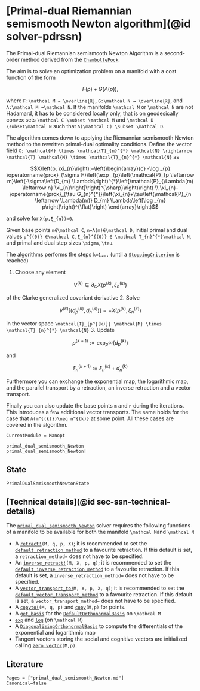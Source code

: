 # [Primal-dual Riemannian semismooth Newton algorithm](@id solver-pdrssn)

The Primal-dual Riemannian semismooth Newton Algorithm is a second-order method derived from the [`ChambollePock`](@ref).

The aim is to solve an optimization problem on a manifold with a cost function of the form

```math
F(p) + G(Λ(p)),
```

where ``F:\mathcal M → \overline{ℝ}``, ``G:\mathcal N → \overline{ℝ}``, and
``Λ:\mathcal M →\mathcal N``.
If the manifolds ``\mathcal M`` or ``\mathcal N`` are not Hadamard, it has to be considered locally only, that is on geodesically convex sets ``\mathcal C \subset \mathcal M`` and ``\mathcal D \subset\mathcal N``
such that ``Λ(\mathcal C) \subset \mathcal D``.

The algorithm comes down to applying the Riemannian semismooth Newton method to the rewritten primal-dual optimality conditions. Define the vector field ``X: \mathcal{M} \times \mathcal{T}_{n}^{*} \mathcal{N} \rightarrow \mathcal{T} \mathcal{M} \times \mathcal{T}_{n}^{*} \mathcal{N}`` as

```math
X\left(p, \xi_{n}\right):=\left(\begin{array}{c}
-\log _{p} \operatorname{prox}_{\sigma F}\left(\exp _{p}\left(\mathcal{P}_{p \leftarrow m}\left(-\sigma\left(D_{m} \Lambda\right)^{*}\left[\mathcal{P}_{\Lambda(m) \leftarrow n} \xi_{n}\right]\right)^{\sharp}\right)\right) \\
\xi_{n}-\operatorname{prox}_{\tau G_{n}^{*}}\left(\xi_{n}+\tau\left(\mathcal{P}_{n \leftarrow \Lambda(m)} D_{m} \Lambda\left[\log _{m} p\right]\right)^{\flat}\right)
\end{array}\right)
```

and solve for ``X(p,ξ_{n})=0``.

Given base points ``m∈\mathcal C``, ``n=Λ(m)∈\mathcal D``,
initial primal and dual values ``p^{(0)} ∈\mathcal C``, ``ξ_{n}^{(0)} ∈ \mathcal T_{n}^{*}\mathcal N``,
and primal and dual step sizes ``\sigma``, ``\tau``.

The algorithms performs the steps ``k=1,…,`` (until a [`StoppingCriterion`](@ref) is reached)

1.  Choose any element
   ```math
   V^{(k)} ∈ ∂_C X(p^{(k)},ξ_n^{(k)})
   ```
   of the Clarke generalized covariant derivative
2. Solve
   ```math
   V^{(k)} [(d_p^{(k)}, d_n^{(k)})] = - X(p^{(k)},ξ_n^{(k)})
   ```
   in the vector space ``\mathcal{T}_{p^{(k)}} \mathcal{M} \times \mathcal{T}_{n}^{*} \mathcal{N}``
3. Update
   ```math
   p^{(k+1)} := \exp_{p^{(k)}}(d_p^{(k)})
   ```
   and
   ```math
   ξ_n^{(k+1)} := ξ_n^{(k)} + d_n^{(k)}
   ```

Furthermore you can exchange the exponential map, the logarithmic map, and the parallel transport
by a retraction, an inverse retraction and a vector transport.

Finally you can also update the base points ``m`` and ``n`` during the iterations.
This introduces a few additional vector transports. The same holds for the case that
``Λ(m^{(k)})\neq n^{(k)}`` at some point. All these cases are covered in the algorithm.

```@meta
CurrentModule = Manopt
```

```@docs
primal_dual_semismooth_Newton
primal_dual_semismooth_Newton!
```

## State

```@docs
PrimalDualSemismoothNewtonState
```

## [Technical details](@id sec-ssn-technical-details)

The [`primal_dual_semismooth_Newton`](@ref) solver requires the following functions of a manifold to be available for both the manifold ``\mathcal M``and ``\mathcal N``

* A [`retract!`](https://juliamanifolds.github.io/ManifoldsBase.jl/stable/retractions/)`(M, q, p, X)`; it is recommended to set the [`default_retraction_method`](https://juliamanifolds.github.io/ManifoldsBase.jl/stable/retractions/#ManifoldsBase.default_retraction_method-Tuple{AbstractManifold}) to a favourite retraction. If this default is set, a `retraction_method=` does not have to be specified.
* An [`inverse_retract!`](https://juliamanifolds.github.io/ManifoldsBase.jl/stable/retractions/)`(M, X, p, q)`; it is recommended to set the [`default_inverse_retraction_method`](https://juliamanifolds.github.io/ManifoldsBase.jl/stable/retractions/#ManifoldsBase.default_inverse_retraction_method-Tuple{AbstractManifold}) to a favourite retraction. If this default is set, a `inverse_retraction_method=` does not have to be specified.
* A [`vector_transport_to!`](https://juliamanifolds.github.io/ManifoldsBase.jl/stable/vector_transports/)`M, Y, p, X, q)`; it is recommended to set the [`default_vector_transport_method`](https://juliamanifolds.github.io/ManifoldsBase.jl/stable/vector_transports/#ManifoldsBase.default_vector_transport_method-Tuple{AbstractManifold}) to a favourite retraction. If this default is set, a `vector_transport_method=` does not have to be specified.
* A [`copyto!`](https://juliamanifolds.github.io/ManifoldsBase.jl/stable/functions/#Base.copyto!-Tuple{AbstractManifold,%20Any,%20Any})`(M, q, p)` and [`copy`](https://juliamanifolds.github.io/ManifoldsBase.jl/stable/functions/#Base.copy-Tuple{AbstractManifold,%20Any})`(M,p)` for points.
* A [`get_basis`](https://juliamanifolds.github.io/ManifoldsBase.jl/stable/bases/#ManifoldsBase.get_basis-Tuple{AbstractManifold,%20Any,%20ManifoldsBase.AbstractBasis}) for the [`DefaultOrthonormalBasis`](https://juliamanifolds.github.io/ManifoldsBase.jl/stable/bases/#ManifoldsBase.DefaultOrthonormalBasis) on ``\mathcal M``
* [`exp`](https://juliamanifolds.github.io/ManifoldsBase.jl/stable/functions/#Base.exp-Tuple{AbstractManifold,%20Any,%20Any}) and [`log`](https://juliamanifolds.github.io/ManifoldsBase.jl/stable/functions/#Base.log-Tuple{AbstractManifold,%20Any,%20Any}) (on ``\mathcal M``)
* A [`DiagonalizingOrthonormalBasis`](https://juliamanifolds.github.io/ManifoldsBase.jl/stable/bases/#ManifoldsBase.DiagonalizingOrthonormalBasis) to compute the differentials of the exponential and logarithmic map
* Tangent vectors storing the social and cognitive vectors are initialized calling [`zero_vector`](https://juliamanifolds.github.io/ManifoldsBase.jl/stable/functions/#ManifoldsBase.zero_vector-Tuple{AbstractManifold,%20Any})`(M,p)`.

## Literature

```@bibliography
Pages = ["primal_dual_semismooth_Newton.md"]
Canonical=false
```
